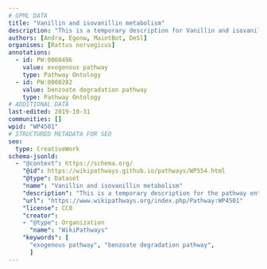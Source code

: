 ```yaml
---
# GPML DATA
title: "Vanillin and isovanillin metabolism"
description: "This is a temporary description for Vanillin and isovanillin metabolism"
authors: [Andra, Egonw, MaintBot, DeSl]
organisms: [Rattus norvegicus]
annotations:
  - id: PW:0000496
    value: exogenous pathway
    type: Pathway Ontology
  - id: PW:0000282
    value: benzoate degradation pathway
    type: Pathway Ontology
# ADDITIONAL DATA
last-edited: 2019-10-31
communities: []
wpid: "WP4501"
# STRUCTURED METADATA FOR SEO
seo:
  type: CreativeWork
schema-jsonld:
  - "@context": https://schema.org/
    "@id": https://wikipathways.github.io/pathways/WP554.html
    "@type": Dataset
    "name": "Vanillin and isovanillin metabolism"
    "description": "This is a temporary description for the pathway entitled: Vanillin and isovanillin metabolism"
    "url": "https://www.wikipathways.org/index.php/Pathway:WP4501"
    "license": CC0
    "creator":
    - "@type": Organization
      "name": "WikiPathways"
    "keywords": [
      "exogenous pathway", "benzoate degradation pathway",
      ]
---
```

